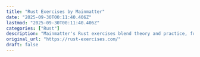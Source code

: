 ```yaml
---
title: "Rust Exercises by Mainmatter"
date: "2025-09-30T00:11:40.406Z"
lastmod: "2025-09-30T00:11:40.406Z"
categories: ["Rust"]
description: "Mainmatter's Rust exercises blend theory and practice, forcing you to write code to solve tailor-made exercises while you get familiar with the theory behind them."
original_url: "https://rust-exercises.com/"
draft: false
---
```


